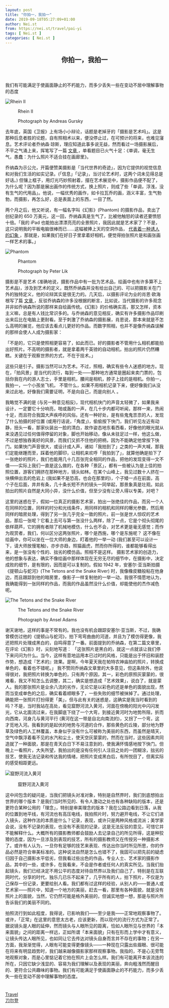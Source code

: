```yaml
---
layout: post
title: "你拍一，我拍一"
date: 2019-09-18T05:27:09+01:00
author: Nei.st
from: https://nei.st/travel/pai-yi
tags: [ Nei.st ]
categories: [ Nei.st ]
---
```


<article class="post-3418 post type-post status-publish format-standard hentry category-travel tag-daoerdeng" id="post-3418">
 <header class="page-header medium Archives">
  <div class="page-header__image">
  </div>
  <div class="page-header__content">
   <h1 class="page-title text-align-center">
    你拍一，我拍一
   </h1>
  </div>
 </header>
 <div class="entry-content aesop-entry-content" id="post-3418-content">
  <link as="font" crossorigin="anonymous" href="//cdn.jsdelivr.net/gh/0nd1jyU39XQ/_/glyph/font-face/0uIzqoZjSuJfvSBnvgXTcApMtcVhMcpr.woff" rel="preload" type="font/woff"/>
  <link as="font" crossorigin="anonymous" href="//cdn.jsdelivr.net/gh/0nd1jyU39XQ/_/glyph/font-face/1sTnSLZWDKucPX6SAk.woff" rel="preload" type="font/woff"/>
  <p class="blog-post__description">
   我们有可能满足于使画面静止的不朽能力，而多少丢失一些在变动不居中理解事物的态度
  </p>
  <span id="more-3418">
  </span>
  <div class="container full img">
   <div class="aspectRatioPlaceholder">
    <div class="progressiveMedia" data-height="1147" data-width="2048">
     <img alt="Rhein II" class="progressiveMedia-image" data-src="https://cdn.jsdelivr.net/gh/0nd1jyU39XQ/_/img/1/e52bf525gy1ftq09db9jyj21kw0vv4qr.jpg" src="https://cdn.jsdelivr.net/gh/0nd1jyU39XQ/_/img/1/e52bf525gy1ftq09db9jyj21kw0vv4qr.jpg"/>
    </div>
   </div>
   <div class="aesop-image-component">
    <figure class="aesop-image-component-image aesop-component-align-center aesop-image-component-caption-left">
     <figcaption class="aesop-image-component-caption">
      <p class="aesop-cap-description">
       Rhein II
      </p>
      <p class="aesop-cap-cred">
       Photograph by Andreas Gursky
      </p>
     </figcaption>
    </figure>
   </div>
  </div>
  <p>
   去年底，英国《卫报》上有场小小辩论，话题是老掉牙的「摄影是艺术吗」。这是那种后息者胜的论题，自有照相术以来，便没停止过，在可预计的将来，也难见寖息。艺术评论者乔纳森·琼斯，理应知道此事多说无益，然而看过一场摄影展后，不平之气涌上来，挥笔写了一篇
   <a href="https://www.theguardian.com/artanddesign/jonathanjonesblog/2014/nov/13/why-photographs-dont-work-in-art-galleries" rel="noopener noreferrer" target="_blank">
    文章
   </a>
   ，单看题目已火气十足：《单调，毫无生气，愚蠢：为什么照片不适合挂在画廊里》。
  </p>
  <p>
   乔纳森为示公允，开篇便赞美摄影是「当代世界的奇迹」，因为它提供的视觉信息和对我们生活的如实记录。(「信息」「记录」，当讨论艺术时，这两个词未见得总是好话。) 但镶上框子，用灯光巧妙照射着，摆在艺术展览中，摄影作品便不配了，为什么呢？因为那是展出画作的传统方式，换上照片，则成了些「单调，浮浅，没有生气的代用品」。他说，一幅优秀的画作，如卡拉瓦乔的画，涵义丰富，生气勃勃，而摄影，再怎么好，总是表面上的东西，一目了然。
  </p>
  <p>
   两个月之后，他又听说，有一幅名字叫《幻影》(Phantom) 的摄影作品，卖出了创纪录的 650 万美元，这一回，乔纳森真是生气了，比被他触怒的读者还要愤怒十倍。「我的 iPad 也能拍出漂漂亮亮的全景照片，我因此就是艺术家了？不是，这只说明我的平板电脑很棒而已……这幅被捧上天的空洞作品，
   <a href="https://www.theguardian.com/artanddesign/jonathanjonesblog/2014/dec/10/most-expensive-photograph-ever-hackneyed-tasteless" rel="noopener noreferrer" target="_blank">
    代表着一种诱人的幻象
   </a>
   ，那就是，如果我们在好日子里拿着好相机，便觉得拍张照片是和画张画一样艺术的事。」
  </p>
  <div class="container large img">
   <div class="aspectRatioPlaceholder">
    <div class="progressiveMedia" data-height="770" data-width="1200">
     <img alt="Phantom" class="progressiveMedia-image lazyload" data-src="https://cdn.jsdelivr.net/gh/0nd1jyU39XQ/_/img/1/e52bf525gy1ftq0mm07rcj20xc0lejxd.jpg" src="https://cdn.jsdelivr.net/gh/0nd1jyU39XQ/_/img/1/e52bf525gy1ftq0mm07rcj20xc0lejxd.jpg"/>
    </div>
   </div>
   <div class="aesop-image-component">
    <figure class="aesop-image-component-image aesop-component-align-center aesop-image-component-caption-left">
     <figcaption class="aesop-image-component-caption">
      <p class="aesop-cap-description">
       Phantom
      </p>
      <p class="aesop-cap-cred">
       Photograph by Peter Lik
      </p>
     </figcaption>
    </figure>
   </div>
  </div>
  <p>
   摄影是不是艺术 (准确地说，摄影作品中有一批为艺术品，绘画中也有许多算不上艺术品)，涉及到艺术的定义，既然乔纳森并没有给出自己的、可以把摄影关在门外的独特定义，他的论辩其实是很无力的。几天后，以摄影评论为业的肖恩·欧海根写了篇
   <a href="https://www.theguardian.com/artanddesign/2014/dec/11/photography-is-art-sean-ohagan-jonathan-jones" rel="noopener noreferrer" target="_blank">
    文章
   </a>
   ，反驳乔纳森的许多没根据的断言，比如说，当代摄影的许多观念并非如乔纳森所说的那样来自绘画传统。《幻影》的价格确实高，那又怎样，资本主义嘛，总是有人钱比常识多的。与乔纳森的意见相反，确实有许多摄影作品印刷出来后比在电脑上更耐看。至于刺激了乔纳森的摄影展，肖恩说，那本来就是不怎么高明的展览，他应该去看点儿更好的作品。而数字照相，也并不是像乔纳森误解的那样会使人人成为摄影家：
  </p>
  <p>
   「不是的，它只是使照相更容易了，如此而已。好的摄影者不管用什么相机都能拍出好照片。不高明的摄影者，就是拿着两千英镑的自动相机，拍出的照片仍然糟糕。关键在于观察世界的方式，不在于技术。」
  </p>
  <div class="code-block code-block-1" style="margin: 8px 0; clear: both;">
   <div class="container ads_KbHEVhh8Rw">
    <div class="card card--blog post-sidebar">
     <div class="card-body">
      <div class="logo_ngcontent-kty-0">
      </div>
      <div class="iframe-blocker U6XAMK63Vh00WqvF2BacIQ">
       <div class="background-h60B">
       </div>
       <div class="WumZiPCS4MeMw4pxQ">
       </div>
      </div>
     </div>
     <div class="card-footer">
      <div class="card-footer-wrapper" layout="row bottom-left">
      </div>
     </div>
    </div>
   </div>
  </div>
  <p>
   这些只是引子。摄影当然可以为艺术。不过，照相，确实有些令人迷惑的地方。现在，「拍风景」是当代的流行，每到一处——那种地方通常是圈起来卖门票的，包括你我在内的游人志士，手里是相机，腰间是相机，脖子上挂的是相机。你拍一，我拍一，一个小孩坐飞机，
   <span class="markup--p">
    不管什么，如果不用相机记录下来，便好像我们从没来过此地，好像我们需要证明，不是向自己，而是向别人
   </span>
   。
  </p>
  <p>
   <span class="markup--p">
    我略觉不满的是 (与另一种意见相反)，现代相机快门的声音太轻微了，如果我来设计，一定要它十分响亮，啪或轰的一声，在几十步内都可听闻，那样一来，热闹十足，而且符合我国大声疾呼的风俗。还有一种好处，是有些鬼鬼祟祟的人，发现了什么拍摄的好位置 (或用行话说，「角度」)，偷偷按下快门，我们听见左近有动静，扭头一看，那家伙装出一脸的清白，故作姿态地东看西看，好像他的眼光就从来没遇见过任何值得停留的对象，脚也开始移动，像从未驻足过一样，他这么做，不过是想独吞美好的风景，而我们又抓不住他的把柄，因为不能确定他曾按下快门。如果快门声音很大，或设计成人声，诸如「我拍到了」之类的一声大喊，那我们定能继踵而至，踩着他的脚印，让相机来欢呼「我拍到了」，就算他确是拍下了一张绝妙的照片，我们也能用几十几百张完全相同的作品，把他的发现变得一文不值——实际上我们一直是这么做的，在各种「景区」，都有一些被认为是上佳的拍照位置，游客们拥挤在那种地方，镜头如林。在某个山峰上，我见过数十人挤在一块横伸出去的危岩上 (我如果不是恐高，也会在那里的)，个子矮一点在前面，高个子在后面，井井有条，几十条长短不齐的镜头一同举起，那景象真是壮观。如此拍出的照片自然是大同小异，没什么价值，但至少没有让旁人得以专美，对吧？
   </span>
  </p>
  <p>
   <span class="markup--p">
    这里的迷惑在于，假如一位真正的摄影艺术家，拍出一张绝佳的作品，而另一个人在同样的位置，同样的时分和光线条件，用同样的相机和同样的曝光参数，然后用同样的暗房处理，得到了另一张几乎完全一致的照片。前一张是世人惊叹的艺术品，那后一张呢？它看上去可与第一张没什么两样，除了一点，它是个彻头彻尾的依样葫芦，它的拥有者除了机械地模仿，什么也不会，对艺术更是毫无感觉；而作为观赏者，我们，何以区分这两张照片，哪个是西施，哪个是东施呢？
   </span>
   这不像在绘画中，你可以坐在一位大师的身边，盯着他的一举一动 (我们甚至可以设计一下，请大师放慢笔触)，亦步亦趋，照猫画虎，然而你所得的，谁都能够看得出来，是一张没有个性的、拙劣的模仿品。照相不是这样。
   <span class="markup--p">
    摄影艺术家的创造力，他的想象与表达，确实不像绘画中那样体现在无穷无尽的细节中，在摄影中，决定成败的细节，是有限的，因而是可以复制的。假如 1942 年，安塞尔·亚当斯拍摄《提顿山与蛇河》(The Tetons and the Snake River) 时，我像橡皮糖般粘在他身边，而且跟踪到他的暗房里，像影子一样复制他的一举一动，我很不情愿地认为，我确能得到一张同样的作品，而我的作品虽然没什么价值，却能使他的杰作减色呢。
   </span>
  </p>
  <div class="container full img">
   <div class="aspectRatioPlaceholder">
    <div class="progressiveMedia" data-height="1024" data-width="1279">
     <img alt="The Tetons and the Snake River" class="progressiveMedia-image lazyload" data-src="https://cdn.jsdelivr.net/gh/0nd1jyU39XQ/_/img/1/e52bf525ly1g5vpqp85ohj22bc1uqqv5.jpg" src="https://cdn.jsdelivr.net/gh/0nd1jyU39XQ/_/img/1/e52bf525ly1g5vpqp85ohj22bc1uqqv5.jpg"/>
    </div>
   </div>
   <div class="aesop-image-component">
    <figure class="aesop-image-component-image aesop-component-align-center aesop-image-component-caption-left">
     <figcaption class="aesop-image-component-caption">
      <p class="aesop-cap-description">
       The Tetons and the Snake River
      </p>
      <p class="aesop-cap-cred">
       Photograph by Ansel Adams
      </p>
     </figcaption>
    </figure>
   </div>
  </div>
  <p>
   谢天谢地，这样的事是不常有的。我也没有机会跟踪安塞尔·亚当斯，不过，我确曾模仿过他的《提顿山与蛇河》，拍下弯弯曲曲的河道，并且为了模仿得更像，我还把照片处理成黑白的，自鸣得意了一番。前面提到的乔纳森，在第二篇文章里，在评论《幻影》时，尖刻地写道：
   <span class="markup--p">
    「这张照片是黑白的，就这一点就该让我们停下来问问为什么。当今，这样有意地运用本已过时的风格，只能是出于怀旧和装腔作势，想造成『艺术的』效果。是啊，今年夏天我在帕特农神庙拍的照片，转换成单色的，看着也不错呢。」
   </span>
   我不赞同乔纳森文章里的大多意见，但这条除外，他说得很对，我把照片转换为单色的，只有两个原因，其一，彩色的原照灰蒙蒙的，很难看，我又不知怎么去调整，其二，确实是想造成「艺术效果」，说白了，就是蒙人。我的那张照片是业余八流的劣作，无论它是以彩色的还是单色的面貌出现，然而当变成单色的之后，确实看着顺眼多了，一些失败的细节被抹掉了。通过处理，确能把一张照片打扮得更「美」，但与此有关的迷惑是，这确实是我当时看到的吗？不是，当时我站在高处，看见窟野河流入黄河，河面在傍晚的阳光中闪闪发光，它从北面流过来，在我脚底下绕了一个大弯，到接近黄河时为地势所阻，折而向西南，河身几与黄河平行 (黄河在这一带是自北向南流的)，又拐了一个弯，这才觅地入河。我看到的是起伏的地势与河道的合作，那些黄色的丘陵，部分地为野草及绿色的人工林覆盖，本身似乎没有什么可被称为美丽的东西，而虽然是晴天，空气中飘浮着看不见的水汽和尘土，使天空灰蒙蒙的，然而在当时，这些因素共同造就了一种面貌，那是在青天白日下不易注意到的，使我满怀情感地按下快门。但晚上一看照片，大失所望，我拍出的是没有任何引人注目之处的一团糊涂，拙劣的技艺，使我无法记录和传达我的情绪，把照片变成黑白后，有所悦目了，但离实际的感受相距更远。
  </p>
  <div class="container img">
   <div class="aspectRatioPlaceholder">
    <div class="progressiveMedia" data-height="533" data-width="800">
     <img alt="窟野河流入黄河" class="progressiveMedia-image lazyload" data-src="https://cdn.jsdelivr.net/gh/0nd1jyU39XQ/_/img/1/e52bf525gy1ftq2q5w0saj20m80etq97.jpg" src="https://cdn.jsdelivr.net/gh/0nd1jyU39XQ/_/img/1/e52bf525gy1ftq2q5w0saj20m80etq97.jpg"/>
    </div>
   </div>
   <div class="aesop-image-component">
    <figure class="aesop-image-component-image aesop-component-align-center aesop-image-component-caption-left">
     <figcaption class="aesop-image-component-caption">
      <p class="aesop-cap-description">
       窟野河流入黄河
      </p>
      <p class="aesop-cap-cred">
      </p>
     </figcaption>
    </figure>
   </div>
  </div>
  <p>
   <span class="markup--p">
    这中间包含的疑问是，当我们把镜头对准对象，特别是自然界时，我们到底想拍出世界的哪个版本？是我们当时所见的、有令人激动之处也有各种缺陷的版本，还是更符合某种公用的「理念」，特别是审美理念的版本？我在公路边看到日落，从我的位置到地平线，有河流也有高压电线，我拍照片时，努力避开电线，不让它们进入镜头，这种作法的本质是什么？记录，表现，或许只是两种风格或流派；美学家会说，没有不记录的表现，也没有不表现的记录，这是无法反驳的意见，可惜它并不能解释什么。大概所有的摄影教师都会鼓励人去记录自己的所见所得，这是种狡猾的态度，因为一旦涉及到表现的技艺，所有的摄影教师又在传授另一种摄影术了。或许有人认为，一旦你有足够的技艺来表现、传达出你当时所见所思，你的作品必然是符合审美标准的。这种说法自然是怎么也错不了，我固可以把先前的疑虑归因于自己摄影水平低劣，但我看过些出色的作品，专业人士、艺术家的摄影作品，其中的一些，或许多，在我看来，不会是作者或任何人的真实所见。当我们抬起镜头，我们已经决定不用公平的态度对待自然界以及我们自己了，特别是在互联网时代，分享的时代，独乐几已乐不起来了，几乎所有的人，拍下照片，不仅是为己保存一份记录，更要给别人看。我们都有过这样的经验，从别人的——普通人或艺术家——照片中，知道一个地方的美丽，赶去一看，那里有各种面貌，就是没有照片上的面貌，当然，它仍然可能是格外美丽的，但诚实地想一想，那是与照片所告诉我们的美丽不同的。
   </span>
  </p>
  <p>
   <span class="markup--p">
    拍照流行到如此程度，我得说，已影响我们——至少是我——正常地观察事物了。或许，「正常」在这里的意思太古老，应该更新，而以现代的流行方式为正常了。据说镜头是人眼的延伸，然而镜头与人眼所见的距离，恰如人眼所见与世界的「本来面貌」之间的距离一样远，正如所谓「本来面貌」只有在形而上学中才有意义，让镜头传达人眼所见，也如同让它去传达对镜头自身而言并不存在的事物；在另一方面，我渐渐觉得，人眼有可能变得更像镜头——一种现在只露出些眉眼、很可能在将来有明显趋势时，我们越来越像摄影家那样观察事物。我指的，不是心无旁骛地观察对象，而是心里惦记着它拍在照片上会怎么样。我们有可能离开本该流连的所在，只因它缺少浅显的、容易为我们理解以及表现的美丽，奔向粗浅然而醒目的、更符合公共趣味的事物。我们有可能满足于使画面静止的不朽能力，而多少丢失一些在变动不居中理解事物的态度。
   </span>
  </p>
  <div class="code-block code-block-1" style="margin: 8px 0; clear: both;">
   <div class="container ads_KbHEVhh8Rw">
    <div class="card card--blog post-sidebar">
     <div class="card-body">
      <div class="logo_ngcontent-kty-0">
      </div>
      <div class="iframe-blocker U6XAMK63Vh00WqvF2BacIQ">
       <div class="background-h60B">
       </div>
       <div class="WumZiPCS4MeMw4pxQ">
       </div>
      </div>
     </div>
     <div class="card-footer">
      <div class="card-footer-wrapper" layout="row bottom-left">
      </div>
     </div>
    </div>
   </div>
  </div>
  <div class="container ag ah">
   <div class="fe n el">
    <a class="dt du bn bo bp bq br bs bt bu dv dw bx by dx dy" href="https://nei.st/travel/daoerdeng">
     <div class="c ff fg ag ah fh el fi fj ce fk fl fm fn fo fp fq fr fs ft fu">
      <div class="bs em en eo ep eq fv ah fw fg ag bm eu fx q fy fz p ac">
      </div>
     </div>
    </a>
   </div>
  </div>
  <div class="code-block code-block-2" style="margin: 8px 0; clear: both;">
   <br/>
   <div class="container ads_KbHEVhh8Rw">
    <div class="card card--blog post-sidebar">
     <div class="card-body">
      <div class="logo_ngcontent-kty-0">
      </div>
      <div class="iframe-blocker U6XAMK63Vh00WqvF2BacIQ">
       <div class="background-h60B">
       </div>
       <div class="WumZiPCS4MeMw4pxQ">
       </div>
      </div>
     </div>
     <div class="card-footer">
      <div class="card-footer-wrapper" layout="row bottom-left">
      </div>
     </div>
    </div>
   </div>
  </div>
 </div>
 <footer class="entry-footer">
  <div class="categories icon-link">
   <a href="https://nei.st/category/travel" rel="category tag">
    Travel
   </a>
  </div>
  <div class="tags icon-link">
   <a href="https://nei.st/tag/daoerdeng" rel="tag">
    刀尔登
   </a>
  </div>
 </footer>
</article>


